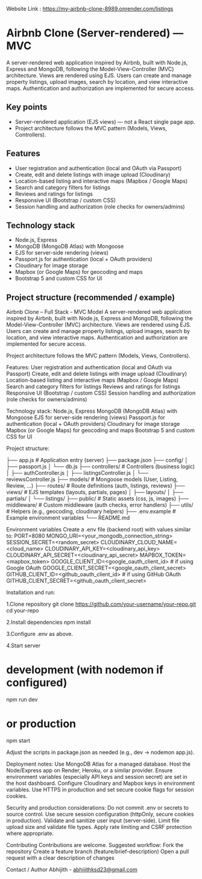 Website Link : https://my-airbnb-clone-8989.onrender.com/listings



# Airbnb Clone (Server-rendered) — MVC

A server-rendered web application inspired by Airbnb, built with Node.js, Express and MongoDB, following the Model-View-Controller (MVC) architecture. Views are rendered using EJS. Users can create and manage property listings, upload images, search by location, and view interactive maps. Authentication and authorization are implemented for secure access.

## Key points
- Server-rendered application (EJS views) — not a React single page app.  
- Project architecture follows the MVC pattern (Models, Views, Controllers).

## Features
- User registration and authentication (local and OAuth via Passport)  
- Create, edit and delete listings with image upload (Cloudinary)  
- Location-based listing and interactive maps (Mapbox / Google Maps)  
- Search and category filters for listings  
- Reviews and ratings for listings  
- Responsive UI (Bootstrap / custom CSS)  
- Session handling and authorization (role checks for owners/admins)

## Technology stack
- Node.js, Express  
- MongoDB (MongoDB Atlas) with Mongoose  
- EJS for server-side rendering (views)  
- Passport.js for authentication (local + OAuth providers)  
- Cloudinary for image storage  
- Mapbox (or Google Maps) for geocoding and maps  
- Bootstrap 5 and custom CSS for UI  

## Project structure (recommended / example)
















Airbnb Clone – Full Stack - MVC Model
A server-rendered web application inspired by Airbnb, built with Node.js, Express and MongoDB, following the Model-View-Controller (MVC) architecture. Views are rendered using EJS. Users can create and manage property listings, upload images, search by location, and view interactive maps. Authentication and authorization are implemented for secure access.

Project architecture follows the MVC pattern (Models, Views, Controllers).

Features:
  User registration and authentication (local and OAuth via Passport)
  Create, edit and delete listings with image upload (Cloudinary)
  Location-based listing and interactive maps (Mapbox / Google Maps)
  Search and category filters for listings
  Reviews and ratings for listings
  Responsive UI (Bootstrap / custom CSS)
  Session handling and authorization (role checks for owners/admins)
      
Technology stack:
  Node.js, Express
  MongoDB (MongoDB Atlas) with Mongoose
  EJS for server-side rendering (views)
  Passport.js for authentication (local + OAuth providers)
  Cloudinary for image storage
  Mapbox (or Google Maps) for geocoding and maps
  Bootstrap 5 and custom CSS for UI

Project structure:
  
  ├── app.js                    # Application entry (server)
  ├── package.json
  ├── config/
  │   ├── passport.js
  │   └── db.js
  ├── controllers/              # Controllers (business logic)
  │   ├── authController.js
  │   ├── listingsController.js
  │   └── reviewsController.js
  ├── models/                   # Mongoose models (User, Listing, Review, ...)
  ├── routes/                   # Route definitions (auth, listings, reviews)
  ├── views/                    # EJS templates (layouts, partials, pages)
  │   ├── layouts/
  │   ├── partials/
  │   └── listings/
  ├── public/                   # Static assets (css, js, images)
  ├── middleware/               # Custom middleware (auth checks, error handlers)
  ├── utils/                    # Helpers (e.g., geocoding, cloudinary helpers)
  ├── .env.example              # Example environment variables
  └── README.md

Environment variables
Create a .env file (backend root) with values similar to:
  PORT=8080
  MONGO_URI=<your_mongodb_connection_string>
  SESSION_SECRET=<random_secret>
  CLOUDINARY_CLOUD_NAME=<cloud_name>
  CLOUDINARY_API_KEY=<cloudinary_api_key>
  CLOUDINARY_API_SECRET=<cloudinary_api_secret>
  MAPBOX_TOKEN=<mapbox_token>
  GOOGLE_CLIENT_ID=<google_oauth_client_id>          # if using Google OAuth
  GOOGLE_CLIENT_SECRET=<google_oauth_client_secret>
  GITHUB_CLIENT_ID=<github_oauth_client_id>         # if using GitHub OAuth
  GITHUB_CLIENT_SECRET=<github_oauth_client_secret>

Installation and run:

1.Clone repository
git clone https://github.com/your-username/your-repo.git
cd your-repo

2.Install dependencies
npm install

3.Configure .env as above.

4.Start server
# development (with nodemon if configured)
npm run dev

# or production
npm start

Adjust the scripts in package.json as needed (e.g., dev → nodemon app.js).

Deployment notes:
  Use MongoDB Atlas for a managed database.
  Host the Node/Express app on Render, Heroku, or a similar provider.
  Ensure environment variables (especially API keys and session secret) are set in the host dashboard.
  Configure Cloudinary and Mapbox keys in environment variables.
  Use HTTPS in production and set secure cookie flags for session cookies.

Security and production considerations:
  Do not commit .env or secrets to source control.
  Use secure session configuration (httpOnly, secure cookies in production).
  Validate and sanitize user input (server-side).
  Limit file upload size and validate file types.
  Apply rate limiting and CSRF protection where appropriate.

Contributing
Contributions are welcome. Suggested workflow:
  Fork the repository
  Create a feature branch (feature/brief-description)
  Open a pull request with a clear description of changes
  
Contact / Author
Abhijith - abhijithksd23@gmail.com















